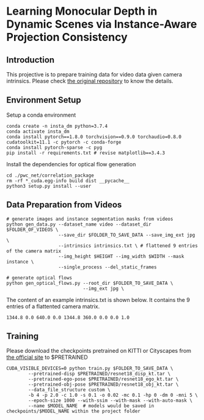# Learning Monocular Depth in Dynamic Scenes via Instance-Aware Projection Consistency

## Introduction
This projective is to prepare training data for video data given camera intrinsics. Please check [the original repository](https://github.com/SeokjuLee/Insta-DM) to ​know the details.

## Environment Setup

Setup a conda environment
```
conda create -n insta_dm python=3.7.4
conda activate insta_dm
conda install pytorch==1.8.0 torchvision==0.9.0 torchaudio=0.8.0 cudatoolkit=11.1 -c pytorch -c conda-forge
conda install pytorch-sparse -c pyg
pip install -r requirements.txt # revise matplotlib==3.4.3
```

Install the dependencies for optical flow generation
```
cd ./pwc_net/correlation_package
rm -rf *_cuda.egg-info build dist __pycache__
python3 setup.py install --user
```

## Data Preparation from Videos

```
# generate images and instance segmentation masks from videos
python gen_data.py --dataset_name video --dataset_dir $FOLDER_OF_VIDEOS \
                   --save_dir $FOLDER_TO_SAVE_DATA --save_img_ext jpg \
                   --intrinsics intrinsics.txt \ # flattened 9 entries of the camera matrix 
                   --img_height $HEIGHT --img_width $WIDTH --mask instance \
                   --single_process --del_static_frames 

# generate optical flows
python gen_optical_flows.py --root_dir $FOLDER_TO_SAVE_DATA \
                            --img_ext jpg \
```
The content of an example intrinsics.txt is shown below. It contains the 9 entries of a flattented camera matrix.
```
1344.8 0.0 640.0 0.0 1344.8 360.0 0.0 0.0 1.0
```

## Training

Please download the checkpoints pretrained on KITTI or Cityscapes from [the official site](https://github.com/SeokjuLee/Insta-DM#models) to $PRETRAINED

```
CUDA_VISIBLE_DEVICES=0 python train.py $FOLDER_TO_SAVE_DATA \
        --pretrained-disp $PRETRAINED/resnet18_disp_kt.tar \
        --pretrained-ego-pose $PRETRAINED/resnet18_ego_kt.tar \
        --pretrained-obj-pose $PRETRAINED/resnet18_obj_kt.tar \
        --data_file_structure custom \
        -b 4 -p 2.0 -c 1.0 -s 0.1 -o 0.02 -mc 0.1 -hp 0 -dm 0 -mni 5 \
        --epoch-size 1000 --with-ssim --with-mask --with-auto-mask \
        --name $MODEL_NAME  # models would be saved in checkpoints/$MODEL_NAME within the project folder
```
